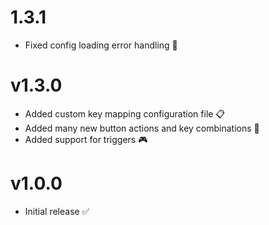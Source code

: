 # 1.3.1

- Fixed config loading error handling 🚫

# v1.3.0

- Added custom key mapping configuration file 📋
- Added many new button actions and key combinations 🔑
- Added support for triggers 🎮

# v1.0.0

- Initial release ✅
